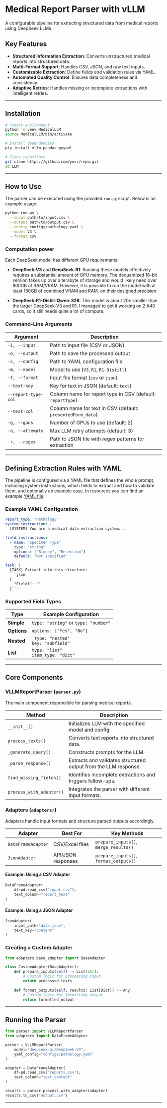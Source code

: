 # Medical Report Parser with vLLM

A configurable pipeline for extracting structured data from medical reports using DeepSeek LLMs.

## Key Features

- **Structured Information Extraction**: Converts unstructured medical reports into structured data.
- **Multi-Format Support**: Handles CSV, JSON, and raw text inputs.
- **Customizable Extraction**: Define fields and validation rules via YAML.
- **Automated Quality Control**: Ensures data completeness and consistency.
- **Adaptive Retries**: Handles missing or incomplete extractions with intelligent retries.

---

## Installation

```bash
# Create environment
python -m venv MedicalLLM
source MedicalLLM/bin/activate

# Install dependencies
pip install vllm pandas pyyaml

# Clone repository
git clone https://github.com/your/repo.git
cd LLM
```

---

## How to Use

The parser can be executed using the provided `run.py` script. Below is an example usage:

```bash
python run.py \
  --input path/to/input.csv \
  --output path/to/output.csv \
  --config configs/pathology.yaml \
  --model V3 \
  --format csv
```

### Computation power

Each DeepSeek model has different GPU requirements:

- **DeepSeek-V3** and **DeepSeek-R1**: Running these models effectively requires a substantial amount of GPU memory. The dequantized 16-bit version takes up over a terabyte of storage and would likely need over 800GB of RAM/VRAM.  However, it is possible to run the model with at least 180GB of combined VRAM and RAM, on their designed precision.

- **DeepSeek-R1-Distill-Qwen-32B**: This model is about 20x smaller than the larger DeepSeek-V3 and R1. I managed to get it working on 2 A40 cards, so it still needs quite a lot of compute.

### Command-Line Arguments

| Argument | Description |
|----------|-------------|
| `-i, --input` | Path to input file (CSV or JSON) |
| `-o, --output` | Path to save the processed output |
| `-c, --config` | Path to YAML configuration file |
| `-m, --model` | Model to use (`V3`, `R1`, `R1-Distill`) |
| `-f, --format` | Input file format (`csv` or `json`) |
| `--text-key` | Key for text in JSON (default: `text`) |
| `--report-type-col` | Column name for report type in CSV (default: `reportType`) |
| `--text-col` | Column name for text in CSV (default: `presentedForm_data`) |
| `-g, --gpus` | Number of GPUs to use (default: 2) |
| `-a, --attempts` | Max LLM retry attempts (default: 3) |
| `-r, --regex` | Path to JSON file with regex patterns for extraction |

---

## Defining Extraction Rules with YAML

The pipeline is configured via a YAML file that defines the whole prompt, including system instructions, which fields to extract and how to validate them, and optionally an example case. In resources you can find an example [YAML file](resources/config_parser_template.yaml).

### Example YAML Configuration

```yaml
report_type: "Pathology"
system_instruction: |
  [SYSTEM] You are a medical data extraction system...

field_instructions:
  - name: "Specimen Type"
    type: "string"
    options: ["Biopsy", "Resection"]
    default: "Not specified"

task: |
  [TASK] Extract into this structure:
  ```json
  {
    "Field1": ""
  }```
```

### Supported Field Types

| Type    | Example Configuration |
|---------|------------------------|
| **Simple** | `type: "string"` or `type: "number"` |
| **Options** | `options: ["Yes", "No"]` |
| **Nested** | ` type: "nested"`<br> `key: "subfield"` |
| **List** | `type: "list"`<br> `item_type: "dict"` |

---

## Core Components

### VLLMReportParser (`parser.py`)

The main component responsible for parsing medical reports.

| Method | Description |
|--------|------------|
| `__init__()` | Initializes LLM with the specified model and config. |
| `process_texts()` | Converts text reports into structured data. |
| `_generate_query()` | Constructs prompts for the LLM. |
| `_parse_response()` | Extracts and validates structured output from the LLM response. |
| `find_missing_fields()` | Identifies incomplete extractions and triggers follow-ups. |
| `process_with_adapter()` | Integrates the parser with different input formats. |

### Adapters (`adapters/`)

Adapters handle input formats and structure parsed outputs accordingly.

| Adapter | Best For | Key Methods |
|---------|----------|-------------|
| `DataFrameAdapter` | CSV/Excel files | `prepare_inputs()`, `merge_results()` |
| `JsonAdapter` | API/JSON responses | `prepare_inputs()`, `format_outputs()` |

#### Example: Using a CSV Adapter
```python
DataFrameAdapter(
    df=pd.read_csv("input.csv"),
    text_column="report_text"
)
```

#### Example: Using a JSON Adapter
```python
JsonAdapter(
    input_path="data.json",
    text_key="content"
)
```

### Creating a Custom Adapter
```python
from adapters.base_adapter import BaseAdapter

class CustomAdapter(BaseAdapter):
    def prepare_inputs(self) -> List[str]:
        # Custom logic for processing input
        return processed_texts
        
    def format_outputs(self, results: List[Dict]) -> Any:
        # Custom logic for formatting output
        return formatted_output
```

---

## Running the Parser

```python
from parser import VLLMReportParser
from adapters import DataFrameAdapter

parser = VLLMReportParser(
    model="deepseek-ai/DeepSeek-V3",
    yaml_config="configs/pathology.yaml"
)

adapter = DataFrameAdapter(
    df=pd.read_csv("reports.csv"),
    text_column="text_content"
)

results = parser.process_with_adapter(adapter)
results.to_csv("output.csv")
```

---